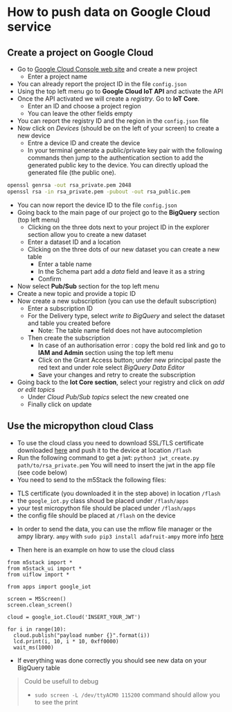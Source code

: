 # How to push data on Google Cloud service

## Create a project on Google Cloud

* Go to [Google Cloud Console web site](https://console.cloud.google.com) and
  create a new project
  * Enter a project name
* You can already report the project ID in the file `config.json`
* Using the top left menu go to **Google Cloud IoT API** and activate the API
* Once the API activated we will create a *registry*. Go to **IoT Core**.
  * Enter an ID and choose a project region
  * You can leave the other fields empty
* You can report the registry ID and the region in the `config.json` file
* Now click on *Devices* (should be on the left of your screen) to create a new
  device
  * Entre a device ID and create the device
  * In your terminal generate a public/private key pair with the following
    commands then jump to the authentication section to add the generated public
    key to the device. You can directly upload the generated file (the public one).
```bash
openssl genrsa -out rsa_private.pem 2048
openssl rsa -in rsa_private.pem -pubout -out rsa_public.pem
```
* You can now report the device ID to the file `config.json`
* Going back to the main page of our project go to the **BigQuery** section (top
  left menu)
  * Clicking on the three dots next to your project ID in the explorer section
    allow you to create a new dataset
  * Enter a dataset ID and a location
  * Clicking on the three dots of our new dataset you can create a new table
    * Enter a table name
    * In the Schema part add a *data* field and leave it as a string
    * Confirm 
* Now select **Pub/Sub** section for the top left menu
* Create a new topic and provide a topic ID
* Now create a new subscription (you can use the default subscription)
  * Enter a subscription ID 
  * For the Delivery type, select *write to BigQuery* and select the dataset and
    table you created before 
    * Note: The table name field does not have autocompletion
  * Then create the subscription
    * In case of an authorisation error : copy the bold red link and go to **IAM
      and Admin** section using the top left menu
    * Click on the Grant Access button; under new principal paste the red text
      and under role select *BigQuery Data Editor* 
    * Save your changes and retry to create the subscription
* Going back to the **Iot Core section**, select your registry and click on *add or
  edit topics*
  * Under *Cloud Pub/Sub topics* select the new created one
  * Finally click on update

## Use the micropython cloud Class

* To use the cloud class you need to download SSL/TLS certificate downloaded
  [here](https://pki.goog/roots.pem) and push it to the device at location
  `/flash`
* Run the following command to get a jwt: 
  `python3 jwt_create.py path/to/rsa_private.pem`
  You will need to insert the jwt in the app file (see code below)
* You need to send to the m5Stack the following files:
- TLS certificate (you downloaded it in the step above) in location `/flash`
- the `google_iot.py` class shoud be placed under `/flash/apps`
- your test micropython file should be placed under `/flash/apps`
- the config file should be placed at `/flash` on the device
* In order to send the data, you can use the mflow file manager or the ampy library.  `ampy` with `sudo pip3 install adafruit-ampy` more info [here](https://github.com/scientifichackers/ampy)

* Then here is an example on how to use the cloud class

```python3
from m5stack import *
from m5stack_ui import *
from uiflow import *

from apps import google_iot 

screen = M5Screen()
screen.clean_screen()

cloud = google_iot.Cloud('INSERT_YOUR_JWT')

for i in range(10):
  cloud.publish("payload number {}".format(i))
  lcd.print(i, 10, i * 10, 0xff0000)
  wait_ms(1000)
```

* If everything was done correctly you should see new data on your BigQuery
  table


> Could be usefull to debug
> * `sudo screen -L /dev/ttyACM0 115200` command should allow you to see the print
